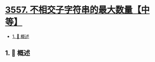 # [3557. 不相交子字符串的最大数量【中等】](https://github.com/Tdahuyou/TNotes.leetcode/tree/main/notes/3557.%20%E4%B8%8D%E7%9B%B8%E4%BA%A4%E5%AD%90%E5%AD%97%E7%AC%A6%E4%B8%B2%E7%9A%84%E6%9C%80%E5%A4%A7%E6%95%B0%E9%87%8F%E3%80%90%E4%B8%AD%E7%AD%89%E3%80%91)

<!-- region:toc -->

- [1. 📝 概述](#1--概述)

<!-- endregion:toc -->

## 1. 📝 概述

